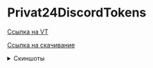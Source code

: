 # Privat24DiscordTokens

[Ссылка на VT](https://www.virustotal.com/gui/file/9cd5cc2dd41ee28ffa7ae37b4232f5dd8b9be02fa08389c76fdf43682db3790b?nocache=1)


[Ссылка на скачивание](https://github.com/Clackgot/Privat24DiscordTokens/releases/download/v0.1/DiscordTokensWPF.exe)

<details>
  <summary>Скиншоты</summary>
  
  ![1](https://github.com/Clackgot/Privat24DiscordTokens/blob/master/screenshots/1.png)
  ![2](https://github.com/Clackgot/Privat24DiscordTokens/blob/master/screenshots/2.png)
  ![3](https://github.com/Clackgot/Privat24DiscordTokens/blob/master/screenshots/3.png)
</details>
